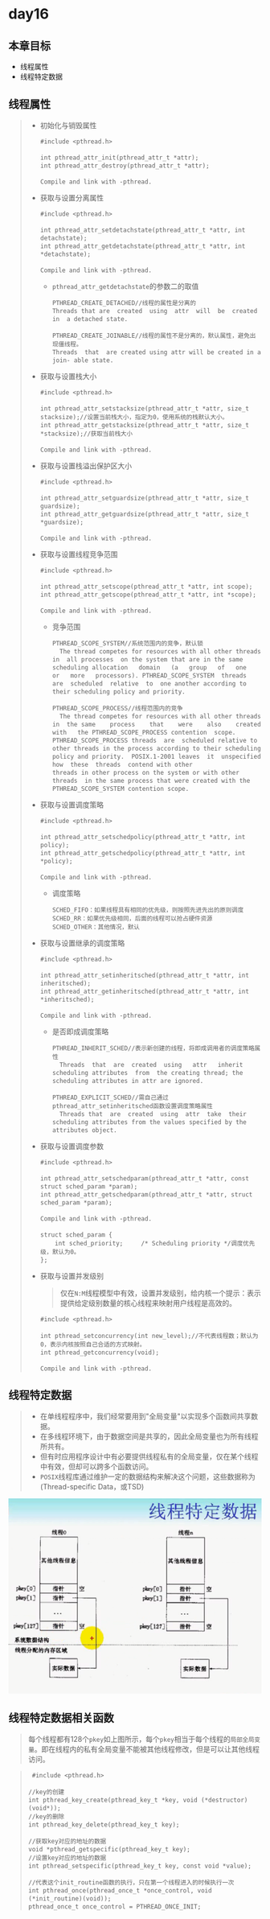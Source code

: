 # day16

## 本章目标

* 线程属性
* 线程特定数据


## 线程属性

> * 初始化与销毁属性
>
>   ```
>   #include <pthread.h>
>
>   int pthread_attr_init(pthread_attr_t *attr);
>   int pthread_attr_destroy(pthread_attr_t *attr);
>
>   Compile and link with -pthread.
>   ```
>
> * 获取与设置分离属性
>
>   ```
>   #include <pthread.h>
>
>   int pthread_attr_setdetachstate(pthread_attr_t *attr, int detachstate);
>   int pthread_attr_getdetachstate(pthread_attr_t *attr, int *detachstate);
>
>   Compile and link with -pthread.
>   ```
>
>   * `pthread_attr_getdetachstate`的参数二的取值
>
>     ```
>     PTHREAD_CREATE_DETACHED//线程的属性是分离的
>     Threads that are  created  using  attr  will  be  created  in  a detached state.
>
>     PTHREAD_CREATE_JOINABLE//线程的属性不是分离的，默认属性，避免出现僵线程。
>     Threads  that  are created using attr will be created in a join‐ able state.
>     ```
>
> * 获取与设置栈大小
>
>   ```
>   #include <pthread.h>
>
>   int pthread_attr_setstacksize(pthread_attr_t *attr, size_t stacksize);//设置当前栈大小，指定为0，使用系统的栈默认大小。
>   int pthread_attr_getstacksize(pthread_attr_t *attr, size_t *stacksize);//获取当前栈大小
>
>   Compile and link with -pthread.
>   ```
>
> * 获取与设置栈溢出保护区大小
>
>   ```
>   #include <pthread.h>
>
>   int pthread_attr_setguardsize(pthread_attr_t *attr, size_t guardsize);
>   int pthread_attr_getguardsize(pthread_attr_t *attr, size_t *guardsize);
>
>   Compile and link with -pthread.
>   ```
>
> * 获取与设置线程竞争范围
>
>   ```
>   #include <pthread.h>
>
>   int pthread_attr_setscope(pthread_attr_t *attr, int scope);
>   int pthread_attr_getscope(pthread_attr_t *attr, int *scope);
>
>   Compile and link with -pthread.
>   ```
>
>   * 竞争范围
>
>     ```
>     PTHREAD_SCOPE_SYSTEM//系统范围内的竞争，默认锁
>     	The thread competes for resources with all other threads in  all processes  on the system that are in the same scheduling allocation   domain   (a   group   of   one   or   more   processors). PTHREAD_SCOPE_SYSTEM  threads  are  scheduled  relative  to  one another according to their scheduling policy and priority.
>
>     PTHREAD_SCOPE_PROCESS//线程范围内的竞争
>     	The thread competes for resources with all other threads in  the same    process    that    were    also    created    with   the PTHREAD_SCOPE_PROCESS contention  scope.   PTHREAD_SCOPE_PROCESS threads  are  scheduled relative to other threads in the process according to their scheduling policy and priority.  POSIX.1-2001 leaves  it  unspecified  how  these  threads  contend with other
>     threads in other process on the system or with other threads  in the same process that were created with the PTHREAD_SCOPE_SYSTEM contention scope.
>
>     ```
>
> * 获取与设置调度策略
>
>   ```
>   #include <pthread.h>
>
>   int pthread_attr_setschedpolicy(pthread_attr_t *attr, int policy);
>   int pthread_attr_getschedpolicy(pthread_attr_t *attr, int *policy);
>
>   Compile and link with -pthread.
>   ```
>
>   * 调度策略
>
>     ```
>     SCHED_FIFO：如果线程具有相同的优先级，则按照先进先出的原则调度
>     SCHED_RR：如果优先级相同，后面的线程可以抢占硬件资源
>     SCHED_OTHER：其他情况，默认
>     ```
>
> * 获取与设置继承的调度策略
>
>   ```
>   #include <pthread.h>
>
>   int pthread_attr_setinheritsched(pthread_attr_t *attr, int inheritsched);
>   int pthread_attr_getinheritsched(pthread_attr_t *attr, int *inheritsched);
>
>   Compile and link with -pthread.
>   ```
>
>   * 是否即成调度策略
>
>     ```
>     PTHREAD_INHERIT_SCHED//表示新创建的线程，将即成调用者的调度策略属性
>     	Threads  that  are  created  using   attr   inherit   scheduling attributes  from  the creating thread; the scheduling attributes in attr are ignored.
>
>     PTHREAD_EXPLICIT_SCHED//需自己通过pthread_attr_setinheritsched函数设置调度策略属性
>     	Threads that  are  created  using  attr  take  their  scheduling attributes from the values specified by the attributes object.
>     ```
>
> * 获取与设置调度参数
>
>   ```
>   #include <pthread.h>
>
>   int pthread_attr_setschedparam(pthread_attr_t *attr, const struct sched_param *param);
>   int pthread_attr_getschedparam(pthread_attr_t *attr, struct sched_param *param);
>
>   Compile and link with -pthread.
>
>   struct sched_param {
>   	int sched_priority;     /* Scheduling priority */调度优先级，默认为0。
>   };
>   ```
>
> * 获取与设置并发级别
>
>   > 仅在`N:M`线程模型中有效，设置并发级别，给内核一个提示：表示提供给定级别数量的核心线程来映射用户线程是高效的。
>
>   ```
>   #include <pthread.h>
>
>   int pthread_setconcurrency(int new_level);//不代表线程数；默认为0，表示内核按照自己合适的方式映射。
>   int pthread_getconcurrency(void);
>
>   Compile and link with -pthread.
>   ```

## 线程特定数据

> * 在单线程程序中，我们经常要用到"全局变量"以实现多个函数间共享数据。
> * 在多线程环境下，由于数据空间是共享的，因此全局变量也为所有线程所共有。
> * 但有时应用程序设计中有必要提供线程私有的全局变量，仅在某个线程中有效，但却可以跨多个函数访问。
> * `POSIX`线程库通过维护一定的数据结构来解决这个问题，这些数据称为(Thread-specific Data，或TSD)

![线程特定数据](./Picture/线程特定数据.png)

## 线程特定数据相关函数

> 每个线程都有128个`pkey`如上图所示，每个`pkey`相当于每个线程的`局部全局变量`。即在线程内的私有全局变量不能被其他线程修改，但是可以让其他线程访问。

> ```
>  #include <pthread.h>
>
> //key的创建
> int pthread_key_create(pthread_key_t *key, void (*destructor)(void*));
> //key的删除
> int pthread_key_delete(pthread_key_t key);
>
> //获取key对应的地址的数据
> void *pthread_getspecific(pthread_key_t key);
> //设置key对应的地址的数据
> int pthread_setspecific(pthread_key_t key, const void *value);
>
> //代表这个init_routine函数的执行，只在第一个线程进入的时候执行一次
> int pthread_once(pthread_once_t *once_control, void (*init_routine)(void));
> pthread_once_t once_control = PTHREAD_ONCE_INIT;
> ```
>
> 